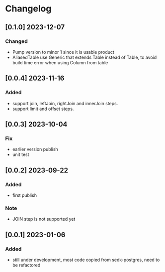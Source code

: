 # Changelog
<!-- https://keepachangelog.com/en/1.0.0/ -->

## [0.1.0]  2023-12-07
### Changed
- Pump version to minor 1 since it is usable product
- AliasedTable use Generic that extends Table instead of Table, to avoid build time error when using Column from table

## [0.0.4]  2023-11-16
### Added
- support join, leftJoin, rightJoin and innerJoin steps.
- support limit and offset steps.

## [0.0.3]  2023-10-04
### Fix
- earlier version publish
- unit test

## [0.0.2]  2023-09-22
### Added
- first publish
### Note
- JOIN step is not supported yet

## [0.0.1]  2023-01-06
### Added
- still under development, most code copied from sedk-postgres, need to be refactored
